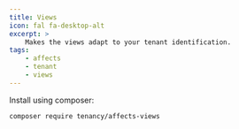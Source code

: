 ```yaml
---
title: Views
icon: fal fa-desktop-alt
excerpt: >
    Makes the views adapt to your tenant identification.
tags:
    - affects
    - tenant
    - views
---
```

Install using composer:

```bash
composer require tenancy/affects-views
```

